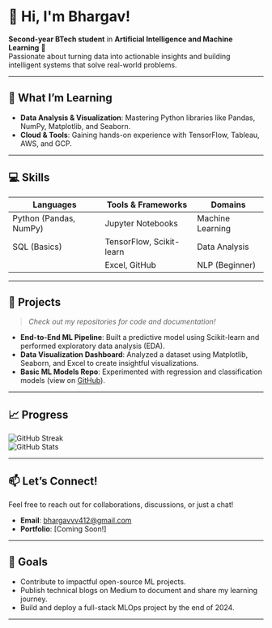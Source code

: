 <!-- Place this at the top of your README.md -->
<!-- ![GitHub Banner](https://user-images.githubusercontent.com/12345678/123456789-01234567-8a1b-4a1c-9d3e-5f6a7b8c9d0e.png) --> <!-- Add a banner image if you like -->

# 👋 Hi, I'm Bhargav!  
**Second-year BTech student** in **Artificial Intelligence and Machine Learning** 🤖  
Passionate about turning data into actionable insights and building intelligent systems that solve real-world problems.

---

## 🌱 **What I’m Learning**  
- **Data Analysis & Visualization**: Mastering Python libraries like Pandas, NumPy, Matplotlib, and Seaborn.  
- **Cloud & Tools**: Gaining hands-on experience with TensorFlow, Tableau, AWS, and GCP.  

---

## 💻 **Skills**  

| **Languages**          | **Tools & Frameworks**   | **Domains**              |
|-------------------------|--------------------------|--------------------------|
| Python (Pandas, NumPy)  | Jupyter Notebooks        | Machine Learning         |
| SQL (Basics)            | TensorFlow, Scikit-learn | Data Analysis            |
|                         | Excel, GitHub            | NLP (Beginner)           |

---

## 🚀 **Projects**  
> *Check out my repositories for code and documentation!*  

- **End-to-End ML Pipeline**: Built a predictive model using Scikit-learn and performed exploratory data analysis (EDA).  
- **Data Visualization Dashboard**: Analyzed a dataset using Matplotlib, Seaborn, and Excel to create insightful visualizations.  
- **Basic ML Models Repo**: Experimented with regression and classification models (view on [GitHub](https://github.com/Bhargavvv412)).  

---

## 📈 **Progress**  
![GitHub Streak](https://github-readme-streak-stats.herokuapp.com/?user=Bhargavvv412&theme=dark)  
![GitHub Stats](https://github-readme-stats.vercel.app/api?username=Bhargavvv412&show_icons=true&theme=radical)  

---

## 📫 **Let’s Connect!**  
Feel free to reach out for collaborations, discussions, or just a chat!  
- **Email**: bhargavvv412@gmail.com  
- **Portfolio**: [Coming Soon!]  

---

## 🌟 **Goals**  
- Contribute to impactful open-source ML projects.  
- Publish technical blogs on Medium to document and share my learning journey.  
- Build and deploy a full-stack MLOps project by the end of 2024.  

---
